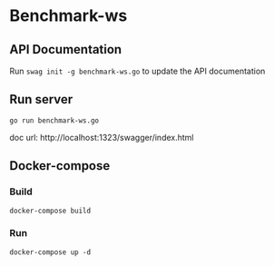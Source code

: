 # Benchmark-ws

## API Documentation

Run `swag init -g benchmark-ws.go` to update the API documentation

## Run server

`go run benchmark-ws.go`

doc url: http://localhost:1323/swagger/index.html

## Docker-compose

### Build

`docker-compose build`

### Run

`docker-compose up -d`